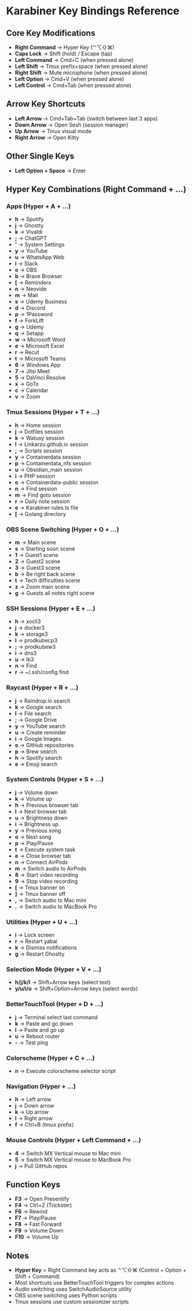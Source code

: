 # Karabiner Key Bindings Reference

## Core Key Modifications
- **Right Command** → Hyper Key (⌃⌥⇧⌘)
- **Caps Lock** → Shift (hold) / Escape (tap)
- **Left Command** → Cmd+C (when pressed alone)
- **Left Shift** → Tmux prefix+space (when pressed alone) 
- **Right Shift** → Mute microphone (when pressed alone)
- **Left Option** → Cmd+V (when pressed alone)
- **Left Control** → Cmd+Tab (when pressed alone)

## Arrow Key Shortcuts
- **Left Arrow** → Cmd+Tab+Tab (switch between last 3 apps)
- **Down Arrow** → Open Sesh (session manager)
- **Up Arrow** → Tmux visual mode
- **Right Arrow** → Open Kitty

## Other Single Keys
- **Left Option + Space** → Enter

## Hyper Key Combinations (Right Command + ...)

### Apps (Hyper + A + ...)
- **h** → Spotify
- **j** → Ghostty 
- **k** → Vivaldi
- **;** → ChatGPT
- **'** → System Settings
- **y** → YouTube
- **u** → WhatsApp Web
- **i** → Slack
- **o** → OBS
- **b** → Brave Browser
- **[** → Reminders
- **n** → Neovide
- **m** → Mail
- **s** → Udemy Business
- **d** → Discord
- **p** → 1Password
- **f** → ForkLift
- **g** → Udemy
- **q** → Setapp
- **w** → Microsoft Word
- **e** → Microsoft Excel
- **r** → Recut
- **t** → Microsoft Teams
- **6** → Windows App
- **7** → Jitsi Meet
- **5** → DaVinci Resolve
- **x** → GoTo
- **c** → Calendar
- **v** → Zoom

### Tmux Sessions (Hyper + T + ...)
- **h** → Home session
- **j** → Dotfiles session
- **k** → Watusy session
- **l** → Linkarzu.github.io session
- **;** → Scripts session
- **y** → Containerdata session
- **p** → Containerdata_nfs session
- **u** → Obsidian_main session
- **i** → PHP session
- **o** → Containerdata-public session
- **n** → Find session
- **m** → Find goto session
- **r** → Daily note session
- **e** → Karabiner rules.ts file
- **[** → Golang directory

### OBS Scene Switching (Hyper + O + ...)
- **m** → Main scene
- **s** → Starting soon scene
- **1** → Guest1 scene
- **2** → Guest2 scene
- **3** → Guest3 scene
- **b** → Be right back scene
- **t** → Tech difficulties scene
- **z** → Zoom main scene
- **g** → Guests all notes right scene

### SSH Sessions (Hyper + E + ...)
- **h** → xocli3
- **j** → docker3
- **k** → storage3
- **l** → prodkubecp3
- **;** → prodkubew3
- **i** → dns3
- **u** → lb3
- **n** → Find
- **r** → ~/.ssh/config find

### Raycast (Hyper + R + ...)
- **j** → Raindrop.io search
- **k** → Google search
- **l** → File search
- **;** → Google Drive
- **y** → YouTube search
- **u** → Create reminder
- **i** → Google Images
- **o** → GitHub repositories
- **p** → Brew search
- **h** → Spotify search
- **e** → Emoji search

### System Controls (Hyper + S + ...)
- **j** → Volume down
- **k** → Volume up
- **h** → Previous browser tab
- **l** → Next browser tab
- **u** → Brightness down
- **i** → Brightness up
- **y** → Previous song
- **o** → Next song
- **p** → Play/Pause
- **t** → Execute system task
- **e** → Close browser tab
- **n** → Connect AirPods
- **m** → Switch audio to AirPods
- **8** → Start video recording
- **9** → Stop video recording
- **[** → Tmux banner on
- **]** → Tmux banner off
- **,** → Switch audio to Mac mini
- **.** → Switch audio to MacBook Pro

### Utilities (Hyper + U + ...)
- **i** → Lock screen
- **r** → Restart yabai
- **k** → Dismiss notifications
- **g** → Restart Ghostty

### Selection Mode (Hyper + V + ...)
- **h/j/k/l** → Shift+Arrow keys (select text)
- **y/u/i/o** → Shift+Option+Arrow keys (select words)

### BetterTouchTool (Hyper + D + ...)
- **j** → Terminal select last command
- **k** → Paste and go down
- **l** → Paste and go up
- **u** → Reboot router
- **-** → Test ping

### Colorscheme (Hyper + C + ...)
- **n** → Execute colorscheme selector script

### Navigation (Hyper + ...)
- **h** → Left arrow
- **j** → Down arrow
- **k** → Up arrow
- **l** → Right arrow
- **f** → Ctrl+B (tmux prefix)

### Mouse Controls (Hyper + Left Command + ...)
- **4** → Switch MX Vertical mouse to Mac mini
- **5** → Switch MX Vertical mouse to MacBook Pro
- **j** → Pull GitHub repos

## Function Keys
- **F3** → Open Presentify
- **F4** → Ctrl+Z (Trickster)
- **F6** → Rewind
- **F7** → Play/Pause
- **F8** → Fast Forward
- **F9** → Volume Down
- **F10** → Volume Up

## Notes
- **Hyper Key** = Right Command key acts as ⌃⌥⇧⌘ (Control + Option + Shift + Command)
- Most shortcuts use BetterTouchTool triggers for complex actions
- Audio switching uses SwitchAudioSource utility
- OBS scene switching uses Python scripts
- Tmux sessions use custom sessionizer scripts